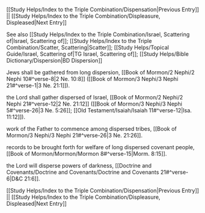 [[Study Helps/Index to the Triple Combination/Dispensation|Previous Entry]]  ||  [[Study Helps/Index to the Triple Combination/Displeasure, Displeased|Next Entry]]

 See also [[Study Helps/Index to the Triple Combination/Israel, Scattering of|Israel, Scattering of]]; [[Study Helps/Index to the Triple Combination/Scatter, Scattering|Scatter]]; [[Study Helps/Topical Guide/Israel, Scattering of|TG Israel, Scattering of]]; [[Study Helps/Bible Dictionary/Dispersion|BD Dispersion]]

 Jews shall be gathered from long dispersion, [[Book of Mormon/2 Nephi/2 Nephi 10#^verse-8|2 Ne. 10:8]] ([[Book of Mormon/3 Nephi/3 Nephi 21#^verse-1|3 Ne. 21:1]]).

 the Lord shall gather dispersed of Israel, [[Book of Mormon/2 Nephi/2 Nephi 21#^verse-12|2 Ne. 21:12]] ([[Book of Mormon/3 Nephi/3 Nephi 5#^verse-26|3 Ne. 5:26]]; [[Old Testament/Isaiah/Isaiah 11#^verse-12|Isa. 11:12]]).

 work of the Father to commence among dispersed tribes, [[Book of Mormon/3 Nephi/3 Nephi 21#^verse-26|3 Ne. 21:26]].

 records to be brought forth for welfare of long dispersed covenant people, [[Book of Mormon/Mormon/Mormon 8#^verse-15|Morm. 8:15]].

 the Lord will disperse powers of darkness, [[Doctrine and Covenants/Doctrine and Covenants/Doctrine and Covenants 21#^verse-6|D&C 21:6]].

[[Study Helps/Index to the Triple Combination/Dispensation|Previous Entry]]  ||  [[Study Helps/Index to the Triple Combination/Displeasure, Displeased|Next Entry]]